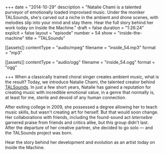 +++
date = "2014-10-29"
description = "Natalie Chami is a talented purveyor of emotionally loaded improvised music. Under the moniker TALSounds, she's carved out a niche in the ambient and drone scenes, with melodies slip into your mind and stay there. Hear the full story behind her work today on Inside the Machine."
draft = false
duration = "1:26:24"
explicit = false
layout = "episode"
number = 54
show = "inside-the-machine"
title = "TALSounds"

[[assets]]
  contentType = "audio/mpeg"
  filename = "inside_54.mp3"
  format = "mp3"

[[assets]]
  contentType = "audio/ogg"
  filename = "inside_54.ogg"
  format = "ogg"

+++
When a classically trained choral singer creates ambient music, what is the result? Today, we introduce Natalie Chami, the talented creator behind [TALSounds](http://talsounds.com). In just a few short years, Natalie has gained a reputation for creating music with incredible emotional value, in a genre that normally is, at least for me, sterile and devoid of any human connection.

After exiting college in 2009, she possessed a degree allowing her to teach music skills, but wasn't creating art for herself. But that would soon change. Her collaborations with friends, including the found-sound act *leternebre* garnered praise from friends and critics alike, but this group didn't last. After the departure of her creative partner, she decided to go solo &mdash; and the TALSounds project was born.

Hear the story behind her development and evolution as an artist today on Inside the Machine.